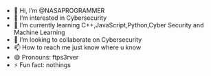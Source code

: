 - 👋 Hi, I’m @NASAPROGRAMMER
- 👀 I’m interested in Cybersecurity
- 🌱 I’m currently learning C++,JavaScript,Python,Cyber Security and Machine Learning
- 💞️ I’m looking to collaborate on Cybersecurity
- 📫 How to reach me just know where u know
- 😄 Pronouns: ftps3rver
- ⚡ Fun fact: nothings

<!---
NASAPROGRAMMER/NASAPROGRAMMER is a ✨ special ✨ repository because its `README.md` (this file) appears on your GitHub profile.
You can click the Preview link to take a look at your changes.
--->
